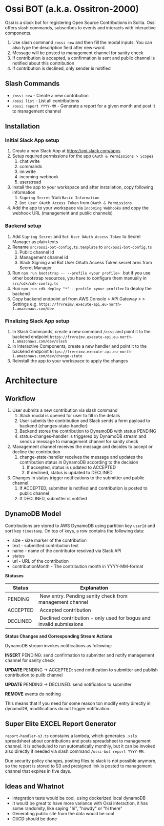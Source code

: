 # Ossi BOT (a.k.a. Ossitron-2000)

Ossi is a slack bot for registering Open Source Contributions in Solita. Ossi offers slash commands, subscribes to events and interacts with interactive components.

1. Use slash command `/ossi new` and then fill the modal inputs. You can also type the description field after new-word.
2. Message will be posted to management  channel for sanity check
3. If contribution is accepted, a confirmation is sent and public channel is notified about this contribution
4. If contribution is declined, only sender is notified

## Slash Commands
* `/ossi new` - Create a new contribution
* `/ossi list` - List all contributions
* `/ossi report YYYY-MM` - Generate a report for a given month and post it to management channel

## Installation

### Initial Slack App setup

1. Create a new Slack App at https://api.slack.com/apps
2. Setup required permissions for the app `OAuth & Permissions > Scopes `
   1. chat:write
   2. commands
   3. im:write
   4. incoming-webhook
   5. users:read
3. Install the app to your workspace and after installation, copy following information
   1. `Signing Secret` from `Basic Information`
   2. `Bot User OAuth Access Token` from `OAuth & Permissions` 
4. Add the app to your workspace via `Incoming Webhooks` and copy the webhook URL (management and public channels)

### Backend setup
1. Add ``Signing Secret`` and ``Bot User OAuth Access Token`` to Secret Manager as plain texts
2. Rename `src/ossi-bot-config.ts.template` to `src/ossi-bot-config.ts`
   1. Public channel id
   2. Management channel id
   3. Slack Signing and Bot User OAuth Access Token secret arns from Secret Manager
3. Run `npm run bootstrap -- --profile <your profile> ` but if you use other bootstrap resources, you have to configure them manually in `src/cdk/cdk-config.ts`
4. Run `npm run cdk deploy "*" --profile <your profile>` to deploy the backend
5. Copy backend endpoint url from AWS Console > API Gateway > <your api> > Settings e.g. `https://frvreimv.execute-api.eu-north-1.amazonaws.com/dev`

### Finalizing Slack App setup
1. In Slash Commands, create a new command `/ossi` and point it to the backend endpoint `https://frvreimv.execute-api.eu-north-1.amazonaws.com/dev/slash`
2. In Interactive Components, create a new handler and point it to the backend endpoint `https://frvreimv.execute-api.eu-north-1.amazonaws.com/dev/change-state`
3. Reinstall the app to your workspace to apply the changes


# Architecture

## Workflow

1. User submits a new contribution via slash command
   1. Slack modal is opened for user to fill in the details
   2. User submits the contribution and Slack sends a form payload to backend (changes-state-handler)
   3. Backend stores the contribution to DynamoDB with status PENDING
   4. status-changes-handler is triggered by DynamoDB stream and sends a message to management channel for sanity check
2. Management channel receives the message and decides to accept or decline the contribution
   1. change-state-handler receives the message and updates the contribution status in DynamoDB according to the decision
      1. If accepted, status is updated to ACCEPTED
      2. If declined, status is updated to DECLINED
3. Changes in status trigger notifications to the submitter and public channel
   1. If ACCEPTED, submitter is notified and contribution is posted to public channel
   2. If DECLINED, submitter is notified
   

## DynamoDB Model

Contributions are stored to AWS DynamoDB using partition key `userId` and sort key `timestamp`. On top of keys, a row contains the following data:

* size - size marker of the contribution
* text - submitted contribution text
* name - name of the contributor resolved via Slack API
* status
* url - URL of the contribution
* contributionMonth - The contribution month in YYYY-MM-format

**Statuses**

| Status          | Explanation                                                                    |
| --------------- | ------------------------------------------------------------------------------ |
| PENDING         | New entry. Pending sanity check from management channel                        |
| ACCEPTED        | Accepted contribution                                                          |
| DECLINED        | Declined contribution - only used for bogus and invalid submissions            |

**Status Changes and Corresponding Stream Actions**

DynamoDB stream invokes notifications as following:

**INSERT** PENDING: send confirmation to submitter and notify management channel for sanity check

**UPDATE** PENDING -> ACCEPTED: send notification to submitter and publish contribution to pulib channel

**UPDATE** PENDING -> DECLINED: send notification to submitter

**REMOVE** events do nothing

This means that if you need for some reason ton modify entry directly in dynamoDB, modifications do not trigger notification.

## Super Elite EXCEL Report Generator

`report-handler-s3.ts` constains a lambda, which generates `.xsls` spreadsheet about contributions and posts spreadsheet to management channel. 
It is scheduled to run automatically monthly, but it can be invoked also directly if needed via slash command `/ossi-bot report YYYY-MM`.

Due security policy changes, posting files to slack is not possible anymore, so the report is stored to S3 and presigned link is posted to management channel that expires in five days. 

## Ideas and Whatnot

* Integration tests would be cool, using dockerized local dynamoDB
* It would be great to have more variance with Ossi interaction, it has some randomity, like saying "hi", "howdy" or "hi there"
* Generating public site from the data would be cool
* CI/CD should be done